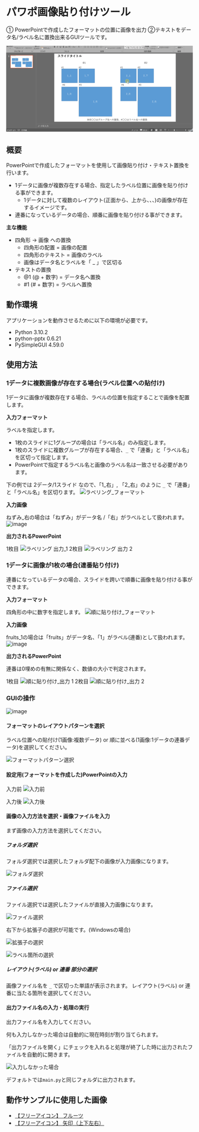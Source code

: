 # パワポ画像貼り付けツール

① PowerPointで作成したフォーマットの位置に画像を出力 ②テキストをデータ名/ラベル名に置換出来るGUIツールです。

![demo-gif](./samples/デモ/PowerPointFormatter_特定レイアウト_デモ.gif)

## 概要

PowerPointで作成したフォーマットを使用して画像貼り付け・テキスト置換を行います。

- 1データに画像が複数存在する場合、指定したラベル位置に画像を貼り付ける事ができます。
  - 1データに対して複数のレイアウト(正面から、上から、、、)の画像が存在するイメージです。
- 連番になっているデータの場合、順番に画像を貼り付ける事ができます。

**主な機能**

- 四角形 → 画像 への置換
  - 四角形の配置 = 画像の配置
  - 四角形のテキスト = 画像のラベル
  - 画像はデータ名とラベルを「 _ 」で区切る
- テキストの置換
  - @1 (@ + 数字) = データ名へ置換
  - #1 (# + 数字) = ラベルへ置換

## 動作環境

アプリケーションを動作させるために以下の環境が必要です。

- Python 3.10.2
- python-pptx 0.6.21
- PySimpleGUI 4.59.0

## 使用方法

### 1データに複数画像が存在する場合(ラベル位置への貼付け)

1データに画像が複数存在する場合、ラベルの位置を指定することで画像を配置します。

**入力フォーマット**

ラベルを指定します。

- 1枚のスライドに1グループの場合は「ラベル名」のみ指定します。
- 1枚のスライドに複数グループが存在する場合、`_` で「連番」と「ラベル名」を区切って指定します。
- PowerPointで指定するラベル名と画像のラベル名は一致させる必要があります。

下の例では 2データ/1スライド なので、「1_右」, 「2_右」のように `_` で「連番」と「ラベル名」を区切ります。
![ラベリング_フォーマット](https://user-images.githubusercontent.com/85564407/165007818-aa214818-b1c2-4a6d-a8a8-8195f7458766.png)

**入力画像**

ねずみ_右の場合は「ねずみ」がデータ名 /「右」がラベルとして扱われます。
![image](https://user-images.githubusercontent.com/85564407/165009884-babf36f4-3558-493b-ad4e-54f3cec36d40.png)

**出力されるPowerPoint**

1枚目
![ラベリング 出力_1](https://user-images.githubusercontent.com/85564407/165007834-7e7db6df-e4a0-432d-ab74-d615ac6f2e33.png)
2枚目
![ラベリング 出力 2](https://user-images.githubusercontent.com/85564407/165009914-4737f8af-1c0d-4c4a-a169-a5156a229505.png)

### 1データに画像が1枚の場合(連番貼り付け)

連番になっているデータの場合、スライドを跨いで順番に画像を貼り付ける事ができます。

**入力フォーマット**

四角形の中に数字を指定します。
![順に貼り付け_フォーマット](https://user-images.githubusercontent.com/85564407/165007744-6061d6e1-22b3-46e7-9d18-9f0f1b865cd8.png)

**入力画像**

fruits_1の場合は「fruits」がデータ名、「1」がラベル(連番)として扱われます。
![image](https://user-images.githubusercontent.com/85564407/165010477-72faaf06-943e-4dda-9170-b9bcca155da9.png)

**出力されるPowerPoint**

連番は0埋めの有無に関係なく、数値の大小で判定されます。

1枚目
![順に貼り付け_出力 1](https://user-images.githubusercontent.com/85564407/165007794-211c05cf-76d9-4563-9d48-42d91bb12728.png)
2枚目
![順に貼り付け_出力 2](https://user-images.githubusercontent.com/85564407/165010628-b2cc1a2c-2767-4cdc-ac12-31311f456887.png)

### GUIの操作

![image](https://user-images.githubusercontent.com/85564407/165257836-e0651fb7-fc15-401c-8996-34e1e3f443cd.png)

#### フォーマットのレイアウトパターンを選択

ラベル位置への貼付け(1画像:複数データ) or 順に並べる(1画像:1データの連番データ)を選択してください。

![フォーマットパターン選択](https://user-images.githubusercontent.com/85564407/165257925-2ef1c50d-1aa1-4860-a57c-99c2c2c1d27e.png)

#### 設定用(フォーマットを作成した)PowerPointの入力

入力前
![入力前](https://user-images.githubusercontent.com/85564407/165258183-e9ec10a5-8492-4bf9-95d6-0547cdb7e735.png)

入力後
![入力後](https://user-images.githubusercontent.com/85564407/165258364-e8dbb38c-f3ee-45dc-bbb6-f4e3546c6440.png)

#### 画像の入力方法を選択・画像ファイルを入力

まず画像の入力方法を選択してください。

##### フォルダ選択

フォルダ選択では選択したフォルダ配下の画像が入力画像になります。

![フォルダ選択](https://user-images.githubusercontent.com/85564407/165258498-f4b888d0-a8e4-4d25-87e5-c17e05c50d52.png)

##### ファイル選択

ファイル選択では選択したファイルが直接入力画像になります。

![ファイル選択](https://user-images.githubusercontent.com/85564407/165258555-3d9d3254-dcab-49a4-aceb-b3705fa8402e.png)

右下から拡張子の選択が可能です。(Windowsの場合)

![拡張子の選択](https://user-images.githubusercontent.com/85564407/165258701-41de7008-8700-4431-9ab8-554ad972c6a4.png)

![ラベル箇所の選択](https://user-images.githubusercontent.com/85564407/165258853-f54c199f-aa63-4389-a1bf-fadf908cba17.png)

##### レイアウト(ラベル) or 連番 部分の選択

画像ファイル名を `_` で区切った単語が表示されます。
レイアウト(ラベル) or 連番に当たる箇所を選択してください。

#### 出力ファイル名の入力・処理の実行

出力ファイル名を入力してください。

何も入力しなかった場合は自動的に現在時刻が割り当てられます。

「出力ファイルを開く」にチェックを入れると処理が終了した時に出力されたファイルを自動的に開きます。

![入力しなかった場合](https://user-images.githubusercontent.com/85564407/165259219-db480535-f07b-4ec4-8ea8-a0cc7b403b2e.png)

デフォルトでは`main.py`と同じフォルダに出力されます。

## 動作サンプルに使用した画像

- [【フリーアイコン】 フルーツ](https://sozai.cman.jp/icon/food/fruits/)
- [【フリーアイコン】 矢印（上下左右）](https://sozai.cman.jp/icon/arrow/base1/)

